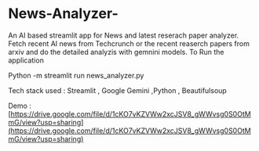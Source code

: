 # News-Analyzer-
An AI based streamlit app for News and latest reserach paper analyzer. 
Fetch recent AI news from Techcrunch or the recent reaserch papers from arxiv and do the detailed analyzis with gemnini models. 
To Run the application 

Python -m streamlit run news_analyzer.py

Tech stack used :  Streamlit , Google Gemini ,Python , Beautifulsoup

Demo :
[https://drive.google.com/file/d/1cKO7vKZVWw2xcJSV8_gWWvsg0S0OtMmG/view?usp=sharing](https://drive.google.com/file/d/1cKO7vKZVWw2xcJSV8_gWWvsg0S0OtMmG/view?usp=sharing)
